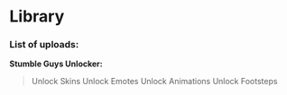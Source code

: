 # Library

### List of uploads:


**Stumble Guys Unlocker:**
> Unlock Skins
> Unlock Emotes
> Unlock Animations
> Unlock Footsteps
